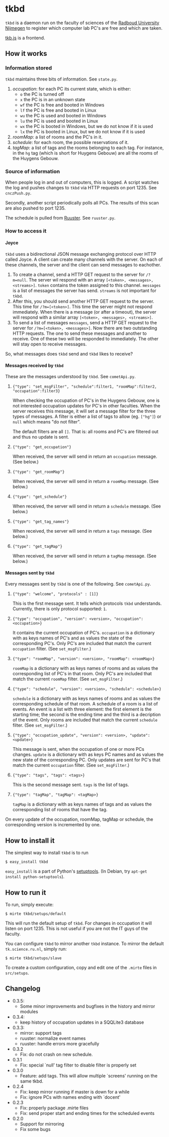 tkbd
====
`tkbd` is a daemon run on the faculty of sciences of the
[Radboud University Nijmegen](http://ru.nl) to register
which computer lab PC's are free and which are taken.

[tkb.js](http://github.com/bwesterb/tkb.js) is a frontend.

How it works
------------
### Information stored
`tkbd` maintains three bits of information. See `state.py`.

1. *occupation*: for each PC its current state, which is either:
   - `o` the PC is turned off
   - `x` the PC is in an unknown state
   - `wf` the PC is free and booted in Windows
   - `lf` the PC is free and booted in Linux
   - `wu` the PC is used and booted in Windows 
   - `lu` the PC is used and booted in Linux
   - `wx` the PC is booted in Windows, but we do not know if it is used
   - `lx` the PC is booted in Linux, but we do not know if it is used
2. *roomMap*: a list of rooms and the PC's in it.
3. *schedule*: for each room, the possible reservations of it.
4. *tagMap*: a list of tags and the rooms belonging to each tag.
   For instance, in the `hg` tag (which is short for Huygens Gebouw)
   are all the rooms of the Huygens Gebouw.

### Source of information
When people log in and out of computers, this is logged.
A script watches the log and pushes changes to `tkbd` via
HTTP requests on port 1235. See `cnczPush.py`.

Secondly, another script periodically polls all PCs.
The results of this scan are also pushed to port 1235.

The schedule is pulled from [Ruuster](http://ruuster.nl).
See `ruuster.py`.

### How to access it
#### Joyce
`tkbd` uses a bidirectional JSON message exchanging protocol over HTTP
called Joyce.  A client can create many channels with the server.
On each of these channels, the server and the client can send messages
to eachother.

1. To create a channel, send a HTTP GET request to the server for `/?m=null`.
   The server wil respond with an array `[<token>, <messages>, <streams>]`.
   `token` contains the token assigned to this channel. `messages` is a list
   of messages the server has send. `streams` is not important for `tkbd`.
2. After this, you should send another HTTP GET request to the server. This
   time for `/?m=[<token>]`. This time the server might not respond immediately.
   When there is a message (or after a timeout), the server will
   respond with a similar array `[<token>, <messages>, <streams>]`.
3. To send a list of messages `messages`, send a HTTP GET request
   to the server for `/?m=[<token>, <messages>]`. Now there are two outstanding
   HTTP requests. The one to send these messages and another to receive.
   One of these two will be responded to immediately. The other will stay
   open to receive messages.

So, what messages does `tkbd` send and `tkbd` likes to receive?

#### Messages received by `tkbd`
These are the messages understood by `tkbd`.  See `cometApi.py`.

1. `{"type": "set_msgFilter", "schedule":filter1, "roomMap":filter2, "occupation":filter3}`

    When checking the occupation of PC's in the Huygens Gebouw, one is not interested
    occupation updates for PC's in other faculties.  When the server receives this
    message, it will set a message filter for the three types of messages.  A filter
    is either a list of tags to allow (eg. `["hg"]`) or `null` which means
    "do not filter".
    
    The default filters are all `[]`.  That is: all rooms and PC's are filtered out and
    thus no update is sent.
    
2. `{"type": "get_occupation"}`

    When received, the server will send in return an `occupation` message.
    (See below.)

3. `{"type": "get_roomMap"}`

    When received, the server will send in return a `roomMap` message.
    (See below.)

4. `{"type": "get_schedule"}`

    When received, the server will send in return a `schedule` message.
    (See below.)

5. `{"type": "get_tag_names"}`

    When received, the server will send in return a `tags` message. (See below.)

6. `{"type": "get_tagMap"}`

    When received, the server will send in return a `tagMap` message. (See below.)


#### Messages sent by `tkbd`
Every messages sent by `tkbd` is one of the following. See `cometApi.py`.

1. `{"type": "welcome", "protocols" : [1]}`

    This is the first message sent. It tells which protocols `tkbd` understands.
    Currently, there is only protocol supported: `1`.

2. `{"type": "occupation", "version": <version>, "occupation": <occupation>}`

    It contains the current occupation of PC's. `occupation` is a dictionary
    with as keys names of PC's and as values the state of the corresponding PC's.
    Only PC's are included that match the current `occupation` filter.
    (See `set_msgFilter`.)

3. `{"type": "roomMap", "version": <version>, "roomMap": <roomMap>}`

    `roomMap` is a dictionary with as keys names of rooms and as values the
    corresponding list of PC's in that room.  Only PC's are included that
    match the current `roomMap` filter. (See `set_msgFilter`.)

4. `{"type": "schedule", "version": <version>, "schedule": <schedule>}`

    `schedule` is a dictionary with as keys names of rooms and as values the
    corresponding schedule of that room.  A schedule of a room is a list of
    events.
    An event is a list with three element: the first element is the starting
    time; the second is the ending time and the third is a decription of
    the event.
    Only rooms are included that match the current `schedule` filter.
    (See `set_msgFilter`.)

5. `{"type": "occupation_update", "version": <version>, "update": <update>}`

    This  message is sent, when the occupation of one or more PCs changes.
    `update` is a dictionary with as keys PC names and as values the
    new state of the corresponding PC.
    Only updates are sent for PC's that match the current `occupation` filter.
    (See `set_msgFilter`.)

6.  `{"type": "tags", "tags": <tags>}`

    This is the second message sent.  `tags` is the list of tags.

7.  `{"type": "tagMap", "tagMap": <tagMap>}`

    `tagMap` is a dictionary with as keys names of tags and as values the
    corresponding list of rooms that have the tag.

On every update of the occupation, roomMap, tagMap or schedule, the
corresponding version is incremented by one.

How to install it
-----------------
The simplest way to install `tkbd` is to run

```
$ easy_install tkbd
```

`easy_install` is a part of Python's
[setuptools](http://pypi.python.org/pypi/setuptools).
(In Debian, try `apt-get install python-setuptools`).

How to run it
-------------
To run, simply execute:

```
$ mirte tkbd/setups/default
```

This will run the default setup of `tkbd`.  For changes in occupation
it will listen on port 1235.  This is not useful if you are not
the IT guys of the faculty. 

You can configure `tkbd` to mirror another `tkbd` instance.  To
mirror the default `tk.science.ru.nl`, simply run:

```
$ mirte tkbd/setups/slave
```

To create a custom configuration, copy and edit one of the `.mirte` files
in `src/setups`.

Changelog
---------
* 0.3.5:
   * Some minor improvements and bugfixes in the history and mirror modules
* 0.3.4:
   * keep history of occupation updates in a SQQLite3 database
* 0.3.3:
   * mirror: support tags
   * ruuster: normalize event names
   * ruuster: handle errors more gracefully
* 0.3.2
   * Fix: do not crash on new schedule.
* 0.3.1
   * Fix: special `null' tag filter to disable filter is properly set
* 0.3.0
  * Feature: add tags.  This will allow multiple `screens' running on the
    same tkbd.
* 0.2.4
  * Fix: keep mirror running if master is down for a while
  * Fix: ignore PCs with names ending with `docent'
* 0.2.3
  * Fix: properly package .mirte files
  * Fix: send proper start and ending times for the scheduled events
* 0.2.0
  * Support for mirroring
  * Fix some bugs

